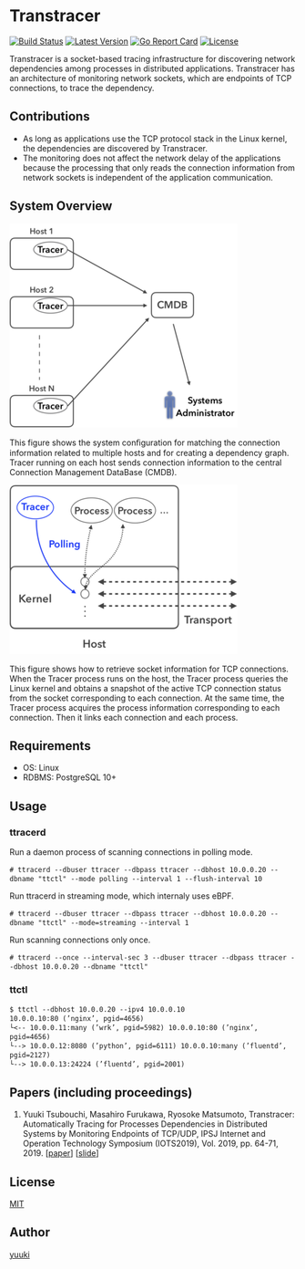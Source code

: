 # Transtracer

[![Build Status](https://travis-ci.org/yuuki/transtracer.svg?branch=master)](https://travis-ci.org/yuuki/transtracer)
[![Latest Version](http://img.shields.io/github/release/yuuki/transtracer.svg?style=flat-square)](https://github.com/yuuki/transtracer/releases)
[![Go Report Card](https://goreportcard.com/badge/github.com/yuuki/transtracer)](https://goreportcard.com/report/github.com/yuuki/transtracer)
[![License](http://img.shields.io/:license-mit-blue.svg)](http://doge.mit-license.org)

Transtracer is a socket-based tracing infrastructure for discovering network dependencies among processes in distributed applications. Transtracer has an architecture of monitoring network sockets, which are endpoints of TCP connections, to trace the dependency.

## Contributions

- As long as applications use the TCP protocol stack in the Linux kernel, the dependencies are discovered by Transtracer.
- The monitoring does not affect the network delay of the applications because the processing that only reads the connection information from network sockets is independent of the application communication.

## System Overview

![System structure](/doc/images/system_structure.png "System structure")

This figure shows the system conﬁguration for matching the connection information related to multiple hosts and for creating a dependency graph. Tracer running on each host sends connection information to the central Connection Management DataBase (CMDB).

![Socket diagnosis in polling mode](/doc/images/socket_diagnosis.png "Socket diagnosis in polling mode")

This figure shows how to retrieve socket information for TCP connections. When the Tracer process runs on the host, the Tracer process queries the Linux kernel and obtains a snapshot of the active TCP connection status from the socket corresponding to each connection. At the same time, the Tracer process acquires the process information corresponding to each connection. Then it links each connection and each process.

## Requirements

- OS: Linux
- RDBMS: PostgreSQL 10+

## Usage

### ttracerd

Run a daemon process of scanning connections in polling mode.

```shell-session
# ttracerd --dbuser ttracer --dbpass ttracer --dbhost 10.0.0.20 --dbname "ttctl" --mode polling --interval 1 --flush-interval 10
```

Run ttracerd in streaming mode, which internaly uses eBPF.

```shell-session
# ttracerd --dbuser ttracer --dbpass ttracer --dbhost 10.0.0.20 --dbname "ttctl" --mode=streaming --interval 1
```

Run scanning connections only once.

```shell-session
# ttracerd --once --interval-sec 3 --dbuser ttracer --dbpass ttracer --dbhost 10.0.0.20 --dbname "ttctl"
```

### ttctl

```shell-session
$ ttctl --dbhost 10.0.0.20 --ipv4 10.0.0.10
10.0.0.10:80 (’nginx’, pgid=4656)
└<-- 10.0.0.11:many (’wrk’, pgid=5982) 10.0.0.10:80 (’nginx’, pgid=4656)
└--> 10.0.0.12:8080 (’python’, pgid=6111) 10.0.0.10:many (’fluentd’, pgid=2127)
└--> 10.0.0.13:24224 (’fluentd’, pgid=2001)
```

## Papers (including proceedings)

1. Yuuki Tsubouchi, Masahiro Furukawa, Ryosoke Matsumoto, Transtracer: Automatically Tracing for Processes Dependencies in Distributed Systems by Monitoring Endpoints of TCP/UDP, IPSJ Internet and Operation Technology Symposium (IOTS2019), Vol. 2019, pp. 64-71, 2019. [[paper](https://yuuk.io/papers/transtracer_iots2019.pdf)] [[slide](https://speakerdeck.com/yuukit/udptong-xin-falsezhong-duan-dian-falsejian-shi-niyoruhurosesujian-yi-cun-guan-xi-falsezi-dong-zhui-ji-8bc9ca63-0751-40fd-9ad5-2f1ea692b9b0)]

## License

[MIT](LICENSE)

## Author

[yuuki](https://github.com/yuuki)
